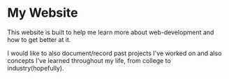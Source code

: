 # My Website
This website is built to help me learn more about web-development and how to get better at it.

I would like to also document/record past projects I've worked on and also concepts I've learned throughout my life, from college to industry(hopefully).